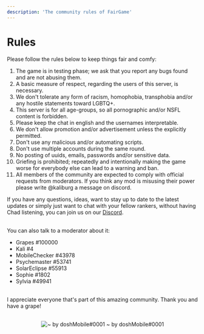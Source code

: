 ```yaml
---
description: 'The community rules of FairGame'
---
```


# Rules

Please follow the rules below to keep things fair and comfy:

1. The game is in testing phase; we ask that you report any bugs found and are not abusing them.
2. A basic measure of respect, regarding the users of this server, is necessary.
3. We don't tolerate any form of racism, homophobia, transphobia and/or any hostile statements toward LGBTQ+.
4. This server is for all age-groups, so all pornographic and/or NSFL content is forbidden.
5. Please keep the chat in english and the usernames interpretable.
6. We don't allow promotion and/or advertisement unless the explicitly permitted.
7. Don't use any malicious and/or automating scripts.
8. Don't use multiple accounts during the same round.
9. No posting of uuids, emails, passwords and/or sensitive data.
10. Griefing is prohibited; repeatedly and intentionally making the game worse for everybody else can lead to a warning
    and ban.
11. All members of the community are expected to comply with official requests from moderators. If you think any mod is
    misusing their power please write @kaliburg a message on discord.

If you have any questions, ideas, want to stay up to date to the latest updates or simply just want to chat with your
fellow rankers, without having Chad listening, you can join us on our
<a href="https://discord.gg/ThKzCknfFr" target="_blank">Discord</a>.

<br/>
You can also talk to a moderator about it:

- Grapes #100000
- Kali #4
- MobileChecker #43978
- Psychemaster #53741
- SolarEclipse #55913
- Sophie #1802
- Sylvia #49941

<br/>
I appreciate everyone that's part of this amazing community. Thank you and have a grape!
<br/><br/>

<p align="center">
<img src="/img/grapeDoodle.png" alt="~ by doshMobile#0001" title="Take a grape :)"/>
~ by doshMobile#0001
</p>